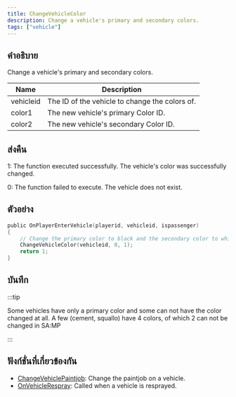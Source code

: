 ```yaml
---
title: ChangeVehicleColor
description: Change a vehicle's primary and secondary colors.
tags: ["vehicle"]
---
```


## คำอธิบาย

Change a vehicle's primary and secondary colors.

| Name      | Description                                    |
| --------- | ---------------------------------------------- |
| vehicleid | The ID of the vehicle to change the colors of. |
| color1    | The new vehicle's primary Color ID.            |
| color2    | The new vehicle's secondary Color ID.          |

## ส่งคืน

1: The function executed successfully. The vehicle's color was successfully changed.

0: The function failed to execute. The vehicle does not exist.

## ตัวอย่าง

```c
public OnPlayerEnterVehicle(playerid, vehicleid, ispassenger)
{
    // Change the primary color to black and the secondary color to white
    ChangeVehicleColor(vehicleid, 0, 1);
    return 1;
}
```

## บันทึก

:::tip

Some vehicles have only a primary color and some can not have the color changed at all. A few (cement, squallo) have 4 colors, of which 2 can not be changed in SA:MP

:::

## ฟังก์ชั่นที่เกี่ยวข้องกัน

- [ChangeVehiclePaintjob](../../scripting/functions/ChangeVehiclePaintjob.md): Change the paintjob on a vehicle.
- [OnVehicleRespray](../../scripting/callbacks/OnVehicleRespray.md): Called when a vehicle is resprayed.
